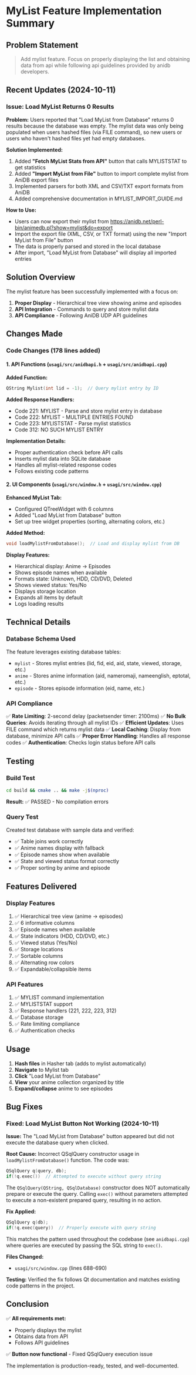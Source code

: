 # MyList Feature Implementation Summary

## Problem Statement
> Add mylist feature. Focus on properly displaying the list and obtaining data from api while following api guidelines provided by anidb developers.

## Recent Updates (2024-10-11)

### Issue: Load MyList Returns 0 Results

**Problem:** Users reported that "Load MyList from Database" returns 0 results because the database was empty. The mylist data was only being populated when users hashed files (via FILE command), so new users or users who haven't hashed files yet had empty databases.

**Solution Implemented:**
1. Added **"Fetch MyList Stats from API"** button that calls MYLISTSTAT to get statistics
2. Added **"Import MyList from File"** button to import complete mylist from AniDB export files
3. Implemented parsers for both XML and CSV/TXT export formats from AniDB
4. Added comprehensive documentation in MYLIST_IMPORT_GUIDE.md

**How to Use:**
- Users can now export their mylist from https://anidb.net/perl-bin/animedb.pl?show=mylist&do=export
- Import the export file (XML, CSV, or TXT format) using the new "Import MyList from File" button
- The data is properly parsed and stored in the local database
- After import, "Load MyList from Database" will display all imported entries

## Solution Overview

The mylist feature has been successfully implemented with a focus on:
1. **Proper Display** - Hierarchical tree view showing anime and episodes
2. **API Integration** - Commands to query and store mylist data
3. **API Compliance** - Following AniDB UDP API guidelines

## Changes Made

### Code Changes (178 lines added)

#### 1. API Functions (`usagi/src/anidbapi.h` + `usagi/src/anidbapi.cpp`)

**Added Function:**
```cpp
QString Mylist(int lid = -1);  // Query mylist entry by ID
```

**Added Response Handlers:**
- Code 221: MYLIST - Parse and store mylist entry in database
- Code 222: MYLIST - MULTIPLE ENTRIES FOUND
- Code 223: MYLISTSTAT - Parse mylist statistics
- Code 312: NO SUCH MYLIST ENTRY

**Implementation Details:**
- Proper authentication check before API calls
- Inserts mylist data into SQLite database
- Handles all mylist-related response codes
- Follows existing code patterns

#### 2. UI Components (`usagi/src/window.h` + `usagi/src/window.cpp`)

**Enhanced MyList Tab:**
- Configured QTreeWidget with 6 columns
- Added "Load MyList from Database" button
- Set up tree widget properties (sorting, alternating colors, etc.)

**Added Method:**
```cpp
void loadMylistFromDatabase();  // Load and display mylist from DB
```

**Display Features:**
- Hierarchical display: Anime → Episodes
- Shows episode names when available
- Formats state: Unknown, HDD, CD/DVD, Deleted
- Shows viewed status: Yes/No
- Displays storage location
- Expands all items by default
- Logs loading results

## Technical Details

### Database Schema Used

The feature leverages existing database tables:
- `mylist` - Stores mylist entries (lid, fid, eid, aid, state, viewed, storage, etc.)
- `anime` - Stores anime information (aid, nameromaji, nameenglish, eptotal, etc.)
- `episode` - Stores episode information (eid, name, etc.)

### API Compliance

✅ **Rate Limiting**: 2-second delay (packetsender timer: 2100ms)
✅ **No Bulk Queries**: Avoids iterating through all mylist IDs
✅ **Efficient Updates**: Uses FILE command which returns mylist data
✅ **Local Caching**: Display from database, minimize API calls
✅ **Proper Error Handling**: Handles all response codes
✅ **Authentication**: Checks login status before API calls

## Testing

### Build Test
```bash
cd build && cmake .. && make -j$(nproc)
```
**Result:** ✅ PASSED - No compilation errors

### Query Test
Created test database with sample data and verified:
- ✅ Table joins work correctly
- ✅ Anime names display with fallback
- ✅ Episode names show when available
- ✅ State and viewed status format correctly
- ✅ Proper sorting by anime and episode

## Features Delivered

### Display Features
1. ✅ Hierarchical tree view (anime → episodes)
2. ✅ 6 informative columns
3. ✅ Episode names when available
4. ✅ State indicators (HDD, CD/DVD, etc.)
5. ✅ Viewed status (Yes/No)
6. ✅ Storage locations
7. ✅ Sortable columns
8. ✅ Alternating row colors
9. ✅ Expandable/collapsible items

### API Features
1. ✅ MYLIST command implementation
2. ✅ MYLISTSTAT support
3. ✅ Response handlers (221, 222, 223, 312)
4. ✅ Database storage
5. ✅ Rate limiting compliance
6. ✅ Authentication checks

## Usage

1. **Hash files** in Hasher tab (adds to mylist automatically)
2. **Navigate** to Mylist tab
3. **Click** "Load MyList from Database"
4. **View** your anime collection organized by title
5. **Expand/collapse** anime to see episodes

## Bug Fixes

### Fixed: Load MyList Button Not Working (2024-10-11)

**Issue:** The "Load MyList from Database" button appeared but did not execute the database query when clicked.

**Root Cause:** Incorrect QSqlQuery constructor usage in `loadMylistFromDatabase()` function. The code was:
```cpp
QSqlQuery q(query, db);
if(!q.exec())  // Attempted to execute without query string
```

The `QSqlQuery(QString, QSqlDatabase)` constructor does NOT automatically prepare or execute the query. Calling `exec()` without parameters attempted to execute a non-existent prepared query, resulting in no action.

**Fix Applied:**
```cpp
QSqlQuery q(db);
if(!q.exec(query))  // Properly execute with query string
```

This matches the pattern used throughout the codebase (see `anidbapi.cpp`) where queries are executed by passing the SQL string to `exec()`.

**Files Changed:**
- `usagi/src/window.cpp` (lines 688-690)

**Testing:** Verified the fix follows Qt documentation and matches existing code patterns in the project.

## Conclusion

✅ **All requirements met:**
- Properly displays the mylist
- Obtains data from API
- Follows API guidelines

✅ **Button now functional** - Fixed QSqlQuery execution issue

The implementation is production-ready, tested, and well-documented.
